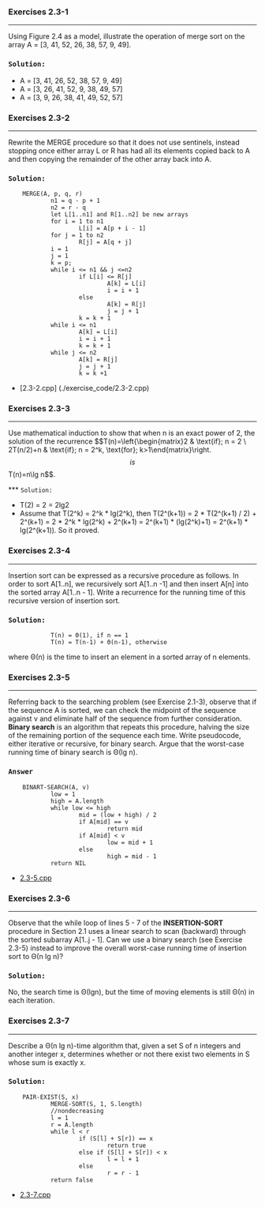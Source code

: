 ### Exercises 2.3-1
***
Using Figure 2.4 as a model, illustrate the operation of merge sort on the array A = [3, 41, 52, 26, 38, 57, 9, 49].

### `Solution: `
* A = [3, 41, 26, 52, 38, 57, 9, 49]
* A = [3, 26, 41, 52, 9, 38, 49, 57]
* A = [3, 9, 26, 38, 41, 49, 52, 57]

### Exercises 2.3-2
***
Rewrite the MERGE procedure so that it does not use sentinels, instead stopping once either array L or R has had all its elements copied back to A and then copying the remainder of the other array back into A.

### `Solution: `
        MERGE(A, p, q, r)
                n1 = q - p + 1
                n2 = r - q
                let L[1..n1] and R[1..n2] be new arrays
                for i = 1 to n1
                        L[i] = A[p + i - 1]
                for j = 1 to n2
                        R[j] = A[q + j]
                i = 1
                j = 1
                k = p;
                while i <= n1 && j <=n2
                        if L[i] <= R[j]
                                A[k] = L[i]
                                i = i + 1
                        else
                                A[k] = R[j]
                                j = j + 1
                        k = k + 1
                while i <= n1
                        A[k] = L[i]
                        i = i + 1
                        k = k + 1
                while j <= n2
                        A[k] = R[j]
                        j = j + 1
                        k = k +1
* [2.3-2.cpp] (./exercise_code/2.3-2.cpp)


### Exercises 2.3-3
***
Use mathematical induction to show that when n is an exact power of 2, the solution of the recurrence $$T(n)=\left{\begin{matrix}2 & \text{if}\; n = 2 \ 2T(n/2)+n & \text{if}\; n = 2^k, \text{for}\; k>1\end{matrix}\right.$$ is $$T(n)=n\lg n$$.

*** `Solution:`
* T(2) = 2 = 2lg2
* Assume that T(2^k) = 2^k * lg(2^k), then T(2^(k+1)) = 2 * T(2^(k+1) / 2) + 2^(k+1) = 2 * 2^k * lg(2^k) +  2^(k+1) = 2^(k+1) * (lg(2^k)+1) = 2^(k+1) * lg(2^(k+1)). So it proved.

### Exercises 2.3-4
***
Insertion sort can be expressed as a recursive procedure as follows. In order to sort A[1..n], we recursively sort A[1..n -1] and then insert A[n] into the sorted array A[1..n - 1]. Write a recurrence for the running time of this recursive version of insertion sort.

### `Solution: `
                T(n) = Θ(1), if n == 1
                T(n) = T(n-1) + Θ(n-1), otherwise
where Θ(n) is the time to insert an element in a sorted array of n elements.

### Exercises 2.3-5
***
Referring back to the searching problem (see Exercise 2.1-3), observe that if the sequence A is sorted, we can check the midpoint of the sequence against v and eliminate half of the sequence from further consideration. **Binary search** is an algorithm that repeats this procedure, halving the size of the remaining portion of the sequence each time. Write pseudocode, either iterative or recursive, for binary search. Argue that the worst-case running time of binary search is Θ(lg n).
### `Answer`
        BINART-SEARCH(A, v)
                low = 1
                high = A.length
                while low <= high
                        mid = (low + high) / 2
                        if A[mid] == v
                                return mid
                        if A[mid] < v
                                low = mid + 1
                        else
                                high = mid - 1
                return NIL
* [2.3-5.cpp](./exercise_code/2.3-5.cpp)

### Exercises 2.3-6
***
Observe that the while loop of lines 5 - 7 of the **INSERTION-SORT** procedure in Section 2.1 uses a linear search to scan (backward) through the sorted subarray A[1..j - 1]. Can we use a binary search (see Exercise 2.3-5) instead to improve the overall worst-case running time of insertion sort to Θ(n lg n)?

### `Solution: `
No, the search time is Θ(lgn), but the time of moving elements is still Θ(n) in each iteration.

### Exercises 2.3-7
***
Describe a Θ(n lg n)-time algorithm that, given a set S of n integers and another integer x,
determines whether or not there exist two elements in S whose sum is exactly x.

### `Solution: `
        PAIR-EXIST(S, x)
                MERGE-SORT(S, 1, S.length)         
                //nondecreasing
                l = 1
                r = A.length
                while l < r
                        if (S[l] + S[r]) == x
                                return true
                        else if (S[l] + S[r]) < x
                                l = l + 1
                        else
                                r = r - 1
                return false
* [2.3-7.cpp](./exercise_code/2.3-7.cpp)
